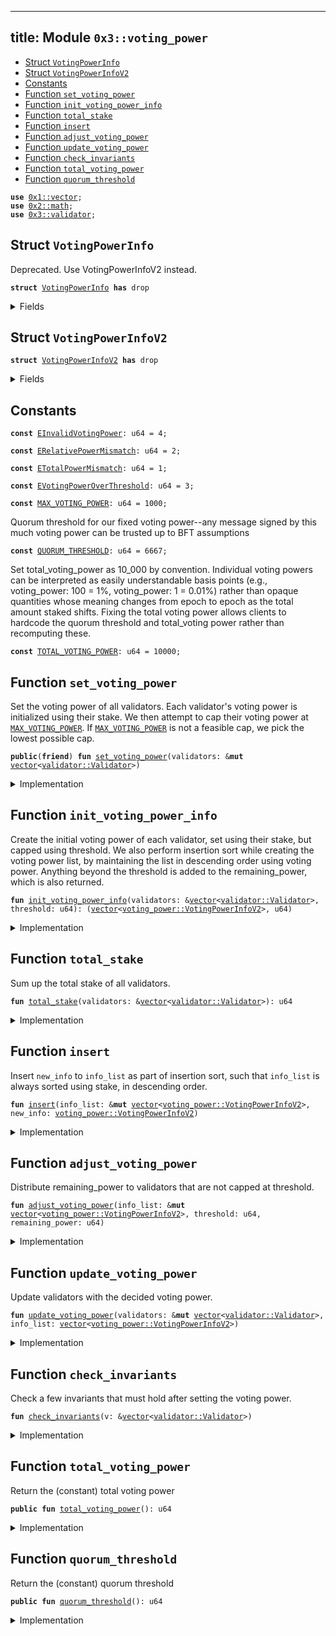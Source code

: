 
---
title: Module `0x3::voting_power`
---



-  [Struct `VotingPowerInfo`](#0x3_voting_power_VotingPowerInfo)
-  [Struct `VotingPowerInfoV2`](#0x3_voting_power_VotingPowerInfoV2)
-  [Constants](#@Constants_0)
-  [Function `set_voting_power`](#0x3_voting_power_set_voting_power)
-  [Function `init_voting_power_info`](#0x3_voting_power_init_voting_power_info)
-  [Function `total_stake`](#0x3_voting_power_total_stake)
-  [Function `insert`](#0x3_voting_power_insert)
-  [Function `adjust_voting_power`](#0x3_voting_power_adjust_voting_power)
-  [Function `update_voting_power`](#0x3_voting_power_update_voting_power)
-  [Function `check_invariants`](#0x3_voting_power_check_invariants)
-  [Function `total_voting_power`](#0x3_voting_power_total_voting_power)
-  [Function `quorum_threshold`](#0x3_voting_power_quorum_threshold)


<pre><code><b>use</b> <a href="../move-stdlib/vector.md#0x1_vector">0x1::vector</a>;
<b>use</b> <a href="../sui-framework/math.md#0x2_math">0x2::math</a>;
<b>use</b> <a href="validator.md#0x3_validator">0x3::validator</a>;
</code></pre>



<a name="0x3_voting_power_VotingPowerInfo"></a>

## Struct `VotingPowerInfo`

Deprecated. Use VotingPowerInfoV2 instead.


<pre><code><b>struct</b> <a href="voting_power.md#0x3_voting_power_VotingPowerInfo">VotingPowerInfo</a> <b>has</b> drop
</code></pre>



<details>
<summary>Fields</summary>


<dl>
<dt>
<code>validator_index: u64</code>
</dt>
<dd>

</dd>
<dt>
<code><a href="voting_power.md#0x3_voting_power">voting_power</a>: u64</code>
</dt>
<dd>

</dd>
</dl>


</details>

<a name="0x3_voting_power_VotingPowerInfoV2"></a>

## Struct `VotingPowerInfoV2`



<pre><code><b>struct</b> <a href="voting_power.md#0x3_voting_power_VotingPowerInfoV2">VotingPowerInfoV2</a> <b>has</b> drop
</code></pre>



<details>
<summary>Fields</summary>


<dl>
<dt>
<code>validator_index: u64</code>
</dt>
<dd>

</dd>
<dt>
<code><a href="voting_power.md#0x3_voting_power">voting_power</a>: u64</code>
</dt>
<dd>

</dd>
<dt>
<code>stake: u64</code>
</dt>
<dd>

</dd>
</dl>


</details>

<a name="@Constants_0"></a>

## Constants


<a name="0x3_voting_power_EInvalidVotingPower"></a>



<pre><code><b>const</b> <a href="voting_power.md#0x3_voting_power_EInvalidVotingPower">EInvalidVotingPower</a>: u64 = 4;
</code></pre>



<a name="0x3_voting_power_ERelativePowerMismatch"></a>



<pre><code><b>const</b> <a href="voting_power.md#0x3_voting_power_ERelativePowerMismatch">ERelativePowerMismatch</a>: u64 = 2;
</code></pre>



<a name="0x3_voting_power_ETotalPowerMismatch"></a>



<pre><code><b>const</b> <a href="voting_power.md#0x3_voting_power_ETotalPowerMismatch">ETotalPowerMismatch</a>: u64 = 1;
</code></pre>



<a name="0x3_voting_power_EVotingPowerOverThreshold"></a>



<pre><code><b>const</b> <a href="voting_power.md#0x3_voting_power_EVotingPowerOverThreshold">EVotingPowerOverThreshold</a>: u64 = 3;
</code></pre>



<a name="0x3_voting_power_MAX_VOTING_POWER"></a>



<pre><code><b>const</b> <a href="voting_power.md#0x3_voting_power_MAX_VOTING_POWER">MAX_VOTING_POWER</a>: u64 = 1000;
</code></pre>



<a name="0x3_voting_power_QUORUM_THRESHOLD"></a>

Quorum threshold for our fixed voting power--any message signed by this much voting power can be trusted
up to BFT assumptions


<pre><code><b>const</b> <a href="voting_power.md#0x3_voting_power_QUORUM_THRESHOLD">QUORUM_THRESHOLD</a>: u64 = 6667;
</code></pre>



<a name="0x3_voting_power_TOTAL_VOTING_POWER"></a>

Set total_voting_power as 10_000 by convention. Individual voting powers can be interpreted
as easily understandable basis points (e.g., voting_power: 100 = 1%, voting_power: 1 = 0.01%) rather than
opaque quantities whose meaning changes from epoch to epoch as the total amount staked shifts.
Fixing the total voting power allows clients to hardcode the quorum threshold and total_voting power rather
than recomputing these.


<pre><code><b>const</b> <a href="voting_power.md#0x3_voting_power_TOTAL_VOTING_POWER">TOTAL_VOTING_POWER</a>: u64 = 10000;
</code></pre>



<a name="0x3_voting_power_set_voting_power"></a>

## Function `set_voting_power`

Set the voting power of all validators.
Each validator's voting power is initialized using their stake. We then attempt to cap their voting power
at <code><a href="voting_power.md#0x3_voting_power_MAX_VOTING_POWER">MAX_VOTING_POWER</a></code>. If <code><a href="voting_power.md#0x3_voting_power_MAX_VOTING_POWER">MAX_VOTING_POWER</a></code> is not a feasible cap, we pick the lowest possible cap.


<pre><code><b>public</b>(<b>friend</b>) <b>fun</b> <a href="voting_power.md#0x3_voting_power_set_voting_power">set_voting_power</a>(validators: &<b>mut</b> <a href="../move-stdlib/vector.md#0x1_vector">vector</a>&lt;<a href="validator.md#0x3_validator_Validator">validator::Validator</a>&gt;)
</code></pre>



<details>
<summary>Implementation</summary>


<pre><code><b>public</b>(package) <b>fun</b> <a href="voting_power.md#0x3_voting_power_set_voting_power">set_voting_power</a>(validators: &<b>mut</b> <a href="../move-stdlib/vector.md#0x1_vector">vector</a>&lt;Validator&gt;) {
    // If threshold_pct is too small, it's possible that even when all validators reach the threshold we still don't
    // have 100%. So we bound the threshold_pct <b>to</b> be always enough <b>to</b> find a solution.
    <b>let</b> threshold = <a href="../sui-framework/math.md#0x2_math_min">math::min</a>(
        <a href="voting_power.md#0x3_voting_power_TOTAL_VOTING_POWER">TOTAL_VOTING_POWER</a>,
        <a href="../sui-framework/math.md#0x2_math_max">math::max</a>(<a href="voting_power.md#0x3_voting_power_MAX_VOTING_POWER">MAX_VOTING_POWER</a>, divide_and_round_up(<a href="voting_power.md#0x3_voting_power_TOTAL_VOTING_POWER">TOTAL_VOTING_POWER</a>, <a href="../move-stdlib/vector.md#0x1_vector_length">vector::length</a>(validators))),
    );
    <b>let</b> (<b>mut</b> info_list, remaining_power) = <a href="voting_power.md#0x3_voting_power_init_voting_power_info">init_voting_power_info</a>(validators, threshold);
    <a href="voting_power.md#0x3_voting_power_adjust_voting_power">adjust_voting_power</a>(&<b>mut</b> info_list, threshold, remaining_power);
    <a href="voting_power.md#0x3_voting_power_update_voting_power">update_voting_power</a>(validators, info_list);
    <a href="voting_power.md#0x3_voting_power_check_invariants">check_invariants</a>(validators);
}
</code></pre>



</details>

<a name="0x3_voting_power_init_voting_power_info"></a>

## Function `init_voting_power_info`

Create the initial voting power of each validator, set using their stake, but capped using threshold.
We also perform insertion sort while creating the voting power list, by maintaining the list in
descending order using voting power.
Anything beyond the threshold is added to the remaining_power, which is also returned.


<pre><code><b>fun</b> <a href="voting_power.md#0x3_voting_power_init_voting_power_info">init_voting_power_info</a>(validators: &<a href="../move-stdlib/vector.md#0x1_vector">vector</a>&lt;<a href="validator.md#0x3_validator_Validator">validator::Validator</a>&gt;, threshold: u64): (<a href="../move-stdlib/vector.md#0x1_vector">vector</a>&lt;<a href="voting_power.md#0x3_voting_power_VotingPowerInfoV2">voting_power::VotingPowerInfoV2</a>&gt;, u64)
</code></pre>



<details>
<summary>Implementation</summary>


<pre><code><b>fun</b> <a href="voting_power.md#0x3_voting_power_init_voting_power_info">init_voting_power_info</a>(
    validators: &<a href="../move-stdlib/vector.md#0x1_vector">vector</a>&lt;Validator&gt;,
    threshold: u64,
): (<a href="../move-stdlib/vector.md#0x1_vector">vector</a>&lt;<a href="voting_power.md#0x3_voting_power_VotingPowerInfoV2">VotingPowerInfoV2</a>&gt;, u64) {
    <b>let</b> total_stake = <a href="voting_power.md#0x3_voting_power_total_stake">total_stake</a>(validators);
    <b>let</b> <b>mut</b> i = 0;
    <b>let</b> len = <a href="../move-stdlib/vector.md#0x1_vector_length">vector::length</a>(validators);
    <b>let</b> <b>mut</b> total_power = 0;
    <b>let</b> <b>mut</b> result = <a href="../move-stdlib/vector.md#0x1_vector">vector</a>[];
    <b>while</b> (i &lt; len) {
        <b>let</b> <a href="validator.md#0x3_validator">validator</a> = <a href="../move-stdlib/vector.md#0x1_vector_borrow">vector::borrow</a>(validators, i);
        <b>let</b> stake = <a href="validator.md#0x3_validator_total_stake">validator::total_stake</a>(<a href="validator.md#0x3_validator">validator</a>);
        <b>let</b> adjusted_stake = (stake <b>as</b> u128) * (<a href="voting_power.md#0x3_voting_power_TOTAL_VOTING_POWER">TOTAL_VOTING_POWER</a> <b>as</b> u128) / (total_stake <b>as</b> u128);
        <b>let</b> <a href="voting_power.md#0x3_voting_power">voting_power</a> = <a href="../sui-framework/math.md#0x2_math_min">math::min</a>((adjusted_stake <b>as</b> u64), threshold);
        <b>let</b> info = <a href="voting_power.md#0x3_voting_power_VotingPowerInfoV2">VotingPowerInfoV2</a> {
            validator_index: i,
            <a href="voting_power.md#0x3_voting_power">voting_power</a>,
            stake,
        };
        <a href="voting_power.md#0x3_voting_power_insert">insert</a>(&<b>mut</b> result, info);
        total_power = total_power + <a href="voting_power.md#0x3_voting_power">voting_power</a>;
        i = i + 1;
    };
    (result, <a href="voting_power.md#0x3_voting_power_TOTAL_VOTING_POWER">TOTAL_VOTING_POWER</a> - total_power)
}
</code></pre>



</details>

<a name="0x3_voting_power_total_stake"></a>

## Function `total_stake`

Sum up the total stake of all validators.


<pre><code><b>fun</b> <a href="voting_power.md#0x3_voting_power_total_stake">total_stake</a>(validators: &<a href="../move-stdlib/vector.md#0x1_vector">vector</a>&lt;<a href="validator.md#0x3_validator_Validator">validator::Validator</a>&gt;): u64
</code></pre>



<details>
<summary>Implementation</summary>


<pre><code><b>fun</b> <a href="voting_power.md#0x3_voting_power_total_stake">total_stake</a>(validators: &<a href="../move-stdlib/vector.md#0x1_vector">vector</a>&lt;Validator&gt;): u64 {
    <b>let</b> <b>mut</b> i = 0;
    <b>let</b> len = <a href="../move-stdlib/vector.md#0x1_vector_length">vector::length</a>(validators);
    <b>let</b> <b>mut</b> total_stake =0 ;
    <b>while</b> (i &lt; len) {
        total_stake = total_stake + <a href="validator.md#0x3_validator_total_stake">validator::total_stake</a>(<a href="../move-stdlib/vector.md#0x1_vector_borrow">vector::borrow</a>(validators, i));
        i = i + 1;
    };
    total_stake
}
</code></pre>



</details>

<a name="0x3_voting_power_insert"></a>

## Function `insert`

Insert <code>new_info</code> to <code>info_list</code> as part of insertion sort, such that <code>info_list</code> is always sorted
using stake, in descending order.


<pre><code><b>fun</b> <a href="voting_power.md#0x3_voting_power_insert">insert</a>(info_list: &<b>mut</b> <a href="../move-stdlib/vector.md#0x1_vector">vector</a>&lt;<a href="voting_power.md#0x3_voting_power_VotingPowerInfoV2">voting_power::VotingPowerInfoV2</a>&gt;, new_info: <a href="voting_power.md#0x3_voting_power_VotingPowerInfoV2">voting_power::VotingPowerInfoV2</a>)
</code></pre>



<details>
<summary>Implementation</summary>


<pre><code><b>fun</b> <a href="voting_power.md#0x3_voting_power_insert">insert</a>(info_list: &<b>mut</b> <a href="../move-stdlib/vector.md#0x1_vector">vector</a>&lt;<a href="voting_power.md#0x3_voting_power_VotingPowerInfoV2">VotingPowerInfoV2</a>&gt;, new_info: <a href="voting_power.md#0x3_voting_power_VotingPowerInfoV2">VotingPowerInfoV2</a>) {
    <b>let</b> <b>mut</b> i = 0;
    <b>let</b> len = <a href="../move-stdlib/vector.md#0x1_vector_length">vector::length</a>(info_list);
    <b>while</b> (i &lt; len && <a href="../move-stdlib/vector.md#0x1_vector_borrow">vector::borrow</a>(info_list, i).stake &gt; new_info.stake) {
        i = i + 1;
    };
    <a href="../move-stdlib/vector.md#0x1_vector_insert">vector::insert</a>(info_list, new_info, i);
}
</code></pre>



</details>

<a name="0x3_voting_power_adjust_voting_power"></a>

## Function `adjust_voting_power`

Distribute remaining_power to validators that are not capped at threshold.


<pre><code><b>fun</b> <a href="voting_power.md#0x3_voting_power_adjust_voting_power">adjust_voting_power</a>(info_list: &<b>mut</b> <a href="../move-stdlib/vector.md#0x1_vector">vector</a>&lt;<a href="voting_power.md#0x3_voting_power_VotingPowerInfoV2">voting_power::VotingPowerInfoV2</a>&gt;, threshold: u64, remaining_power: u64)
</code></pre>



<details>
<summary>Implementation</summary>


<pre><code><b>fun</b> <a href="voting_power.md#0x3_voting_power_adjust_voting_power">adjust_voting_power</a>(info_list: &<b>mut</b> <a href="../move-stdlib/vector.md#0x1_vector">vector</a>&lt;<a href="voting_power.md#0x3_voting_power_VotingPowerInfoV2">VotingPowerInfoV2</a>&gt;, threshold: u64, <b>mut</b> remaining_power: u64) {
    <b>let</b> <b>mut</b> i = 0;
    <b>let</b> len = <a href="../move-stdlib/vector.md#0x1_vector_length">vector::length</a>(info_list);
    <b>while</b> (i &lt; len && remaining_power &gt; 0) {
        <b>let</b> v = <a href="../move-stdlib/vector.md#0x1_vector_borrow_mut">vector::borrow_mut</a>(info_list, i);
        // planned is the amount of extra power we want <b>to</b> distribute <b>to</b> this <a href="validator.md#0x3_validator">validator</a>.
        <b>let</b> planned = divide_and_round_up(remaining_power, len - i);
        // target is the targeting power this <a href="validator.md#0x3_validator">validator</a> will reach, capped by threshold.
        <b>let</b> target = <a href="../sui-framework/math.md#0x2_math_min">math::min</a>(threshold, v.<a href="voting_power.md#0x3_voting_power">voting_power</a> + planned);
        // actual is the actual amount of power we will be distributing <b>to</b> this <a href="validator.md#0x3_validator">validator</a>.
        <b>let</b> actual = <a href="../sui-framework/math.md#0x2_math_min">math::min</a>(remaining_power, target - v.<a href="voting_power.md#0x3_voting_power">voting_power</a>);
        v.<a href="voting_power.md#0x3_voting_power">voting_power</a> = v.<a href="voting_power.md#0x3_voting_power">voting_power</a> + actual;
        <b>assert</b>!(v.<a href="voting_power.md#0x3_voting_power">voting_power</a> &lt;= threshold, <a href="voting_power.md#0x3_voting_power_EVotingPowerOverThreshold">EVotingPowerOverThreshold</a>);
        remaining_power = remaining_power - actual;
        i = i + 1;
    };
    <b>assert</b>!(remaining_power == 0, <a href="voting_power.md#0x3_voting_power_ETotalPowerMismatch">ETotalPowerMismatch</a>);
}
</code></pre>



</details>

<a name="0x3_voting_power_update_voting_power"></a>

## Function `update_voting_power`

Update validators with the decided voting power.


<pre><code><b>fun</b> <a href="voting_power.md#0x3_voting_power_update_voting_power">update_voting_power</a>(validators: &<b>mut</b> <a href="../move-stdlib/vector.md#0x1_vector">vector</a>&lt;<a href="validator.md#0x3_validator_Validator">validator::Validator</a>&gt;, info_list: <a href="../move-stdlib/vector.md#0x1_vector">vector</a>&lt;<a href="voting_power.md#0x3_voting_power_VotingPowerInfoV2">voting_power::VotingPowerInfoV2</a>&gt;)
</code></pre>



<details>
<summary>Implementation</summary>


<pre><code><b>fun</b> <a href="voting_power.md#0x3_voting_power_update_voting_power">update_voting_power</a>(validators: &<b>mut</b> <a href="../move-stdlib/vector.md#0x1_vector">vector</a>&lt;Validator&gt;, <b>mut</b> info_list: <a href="../move-stdlib/vector.md#0x1_vector">vector</a>&lt;<a href="voting_power.md#0x3_voting_power_VotingPowerInfoV2">VotingPowerInfoV2</a>&gt;) {
    <b>while</b> (!<a href="../move-stdlib/vector.md#0x1_vector_is_empty">vector::is_empty</a>(&info_list)) {
        <b>let</b> <a href="voting_power.md#0x3_voting_power_VotingPowerInfoV2">VotingPowerInfoV2</a> {
            validator_index,
            <a href="voting_power.md#0x3_voting_power">voting_power</a>,
            stake: _,
        } = <a href="../move-stdlib/vector.md#0x1_vector_pop_back">vector::pop_back</a>(&<b>mut</b> info_list);
        <b>let</b> v = <a href="../move-stdlib/vector.md#0x1_vector_borrow_mut">vector::borrow_mut</a>(validators, validator_index);
        <a href="validator.md#0x3_validator_set_voting_power">validator::set_voting_power</a>(v, <a href="voting_power.md#0x3_voting_power">voting_power</a>);
    };
    <a href="../move-stdlib/vector.md#0x1_vector_destroy_empty">vector::destroy_empty</a>(info_list);
}
</code></pre>



</details>

<a name="0x3_voting_power_check_invariants"></a>

## Function `check_invariants`

Check a few invariants that must hold after setting the voting power.


<pre><code><b>fun</b> <a href="voting_power.md#0x3_voting_power_check_invariants">check_invariants</a>(v: &<a href="../move-stdlib/vector.md#0x1_vector">vector</a>&lt;<a href="validator.md#0x3_validator_Validator">validator::Validator</a>&gt;)
</code></pre>



<details>
<summary>Implementation</summary>


<pre><code><b>fun</b> <a href="voting_power.md#0x3_voting_power_check_invariants">check_invariants</a>(v: &<a href="../move-stdlib/vector.md#0x1_vector">vector</a>&lt;Validator&gt;) {
    // First check that the total voting power must be <a href="voting_power.md#0x3_voting_power_TOTAL_VOTING_POWER">TOTAL_VOTING_POWER</a>.
    <b>let</b> <b>mut</b> i = 0;
    <b>let</b> len = <a href="../move-stdlib/vector.md#0x1_vector_length">vector::length</a>(v);
    <b>let</b> <b>mut</b> total = 0;
    <b>while</b> (i &lt; len) {
        <b>let</b> <a href="voting_power.md#0x3_voting_power">voting_power</a> = <a href="validator.md#0x3_validator_voting_power">validator::voting_power</a>(<a href="../move-stdlib/vector.md#0x1_vector_borrow">vector::borrow</a>(v, i));
        <b>assert</b>!(<a href="voting_power.md#0x3_voting_power">voting_power</a> &gt; 0, <a href="voting_power.md#0x3_voting_power_EInvalidVotingPower">EInvalidVotingPower</a>);
        total = total + <a href="voting_power.md#0x3_voting_power">voting_power</a>;
        i = i + 1;
    };
    <b>assert</b>!(total == <a href="voting_power.md#0x3_voting_power_TOTAL_VOTING_POWER">TOTAL_VOTING_POWER</a>, <a href="voting_power.md#0x3_voting_power_ETotalPowerMismatch">ETotalPowerMismatch</a>);

    // Second check that <b>if</b> <a href="validator.md#0x3_validator">validator</a> A's stake is larger than B's stake, A's voting power must be no less
    // than B's voting power; similarly, <b>if</b> A's stake is less than B's stake, A's voting power must be no larger
    // than B's voting power.
    <b>let</b> <b>mut</b> a = 0;
    <b>while</b> (a &lt; len) {
        <b>let</b> <b>mut</b> b = a + 1;
        <b>while</b> (b &lt; len) {
            <b>let</b> validator_a = <a href="../move-stdlib/vector.md#0x1_vector_borrow">vector::borrow</a>(v, a);
            <b>let</b> validator_b = <a href="../move-stdlib/vector.md#0x1_vector_borrow">vector::borrow</a>(v, b);
            <b>let</b> stake_a = <a href="validator.md#0x3_validator_total_stake">validator::total_stake</a>(validator_a);
            <b>let</b> stake_b = <a href="validator.md#0x3_validator_total_stake">validator::total_stake</a>(validator_b);
            <b>let</b> power_a = <a href="validator.md#0x3_validator_voting_power">validator::voting_power</a>(validator_a);
            <b>let</b> power_b = <a href="validator.md#0x3_validator_voting_power">validator::voting_power</a>(validator_b);
            <b>if</b> (stake_a &gt; stake_b) {
                <b>assert</b>!(power_a &gt;= power_b, <a href="voting_power.md#0x3_voting_power_ERelativePowerMismatch">ERelativePowerMismatch</a>);
            };
            <b>if</b> (stake_a &lt; stake_b) {
                <b>assert</b>!(power_a &lt;= power_b, <a href="voting_power.md#0x3_voting_power_ERelativePowerMismatch">ERelativePowerMismatch</a>);
            };
            b = b + 1;
        };
        a = a + 1;
    }
}
</code></pre>



</details>

<a name="0x3_voting_power_total_voting_power"></a>

## Function `total_voting_power`

Return the (constant) total voting power


<pre><code><b>public</b> <b>fun</b> <a href="voting_power.md#0x3_voting_power_total_voting_power">total_voting_power</a>(): u64
</code></pre>



<details>
<summary>Implementation</summary>


<pre><code><b>public</b> <b>fun</b> <a href="voting_power.md#0x3_voting_power_total_voting_power">total_voting_power</a>(): u64 {
    <a href="voting_power.md#0x3_voting_power_TOTAL_VOTING_POWER">TOTAL_VOTING_POWER</a>
}
</code></pre>



</details>

<a name="0x3_voting_power_quorum_threshold"></a>

## Function `quorum_threshold`

Return the (constant) quorum threshold


<pre><code><b>public</b> <b>fun</b> <a href="voting_power.md#0x3_voting_power_quorum_threshold">quorum_threshold</a>(): u64
</code></pre>



<details>
<summary>Implementation</summary>


<pre><code><b>public</b> <b>fun</b> <a href="voting_power.md#0x3_voting_power_quorum_threshold">quorum_threshold</a>(): u64 {
    <a href="voting_power.md#0x3_voting_power_QUORUM_THRESHOLD">QUORUM_THRESHOLD</a>
}
</code></pre>



</details>
